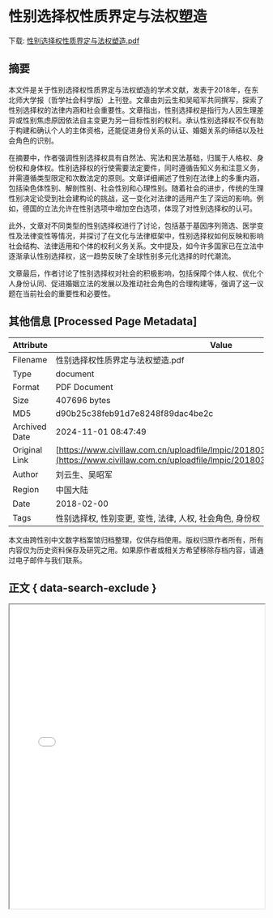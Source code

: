 # 性别选择权性质界定与法权塑造

<!-- tcd_download_link -->
下载: [性别选择权性质界定与法权塑造.pdf](性别选择权性质界定与法权塑造.pdf)
<!-- tcd_download_link_end -->

## 摘要

<!-- tcd_abstract -->
本文件是关于性别选择权性质界定与法权塑造的学术文献，发表于2018年，在东北师大学报（哲学社会科学版）上刊登。文章由刘云生和吴昭军共同撰写，探索了性别选择权的法律内涵和社会重要性。文章指出，性别选择权是指行为人因生理差异或性别焦虑原因依法自主变更为另一目标性别的权利。承认性别选择权不仅有助于构建和确认个人的主体资格，还能促进身份关系的认证、婚姻关系的缔结以及社会角色的识别。 

在摘要中，作者强调性别选择权具有自然法、宪法和民法基础，归属于人格权、身份权和身体权。性别选择权的行使需要法定要件，同时遵循告知义务和注意义务，并需遵循类型限定和次数法定的原则。文章详细阐述了性别在法律上的多重内涵，包括染色体性别、解剖性别、社会性别和心理性别。随着社会的进步，传统的生理性别决定论受到社会建构论的挑战，这一变化对法律的适用产生了深远的影响。例如，德国的立法允许在性别选项中增加空白选项，体现了对性别选择权的认可。 

此外，文章对不同类型的性别选择权进行了讨论，包括基于基因序列筛选、医学变性及法律变性等情况，并探讨了在文化与法律框架中，性别选择权如何反映和影响社会结构、法律适用和个体的权利义务关系。文中提及，如今许多国家已在立法中逐渐承认性别选择权，这一趋势反映了全球性别多元化选择的时代潮流。

文章最后，作者讨论了性别选择权对社会的积极影响，包括保障个体人权、优化个人身份认同、促进婚姻立法的发展以及推动社会角色的合理构建等，强调了这一议题在当前社会的重要性和必要性。

<!-- tcd_abstract_end -->

## 其他信息 [Processed Page Metadata]

| Attribute       | Value                                  |
|-----------------|----------------------------------------|
| Filename        | 性别选择权性质界定与法权塑造.pdf                             |
| Type            | document                                 |
| Format          | PDF Document                               |
| Size            | 407696 bytes                           |
| MD5             | d90b25c38feb91d7e8248f89dac4be2c                                  |
| Archived Date   | 2024-11-01 08:47:49                             |
| Original Link   | [https://www.civillaw.com.cn/uploadfile/lmpic/20180315/20180315200557734.pdf](https://www.civillaw.com.cn/uploadfile/lmpic/20180315/20180315200557734.pdf)                         |
| Author          | 刘云生、吴昭军                               |
| Region          | 中国大陆                               |
| Date            | 2018-02-00                                 |
| Tags            | 性别选择权, 性别变更, 变性, 法律, 人权, 社会角色, 身份权                                 |

本文由跨性别中文数字档案馆归档整理，仅供存档使用。版权归原作者所有，所有内容仅为历史资料保存及研究之用。如果原作者或相关方希望移除存档内容，请通过电子邮件与我们联系。

## 正文 { data-search-exclude }

<!-- tcd_main_text -->
<iframe src="../性别选择权性质界定与法权塑造.pdf" width="100%" height="600px">
    <p>无法显示PDF，请下载查看。</p>
</iframe>
<!-- tcd_main_text_end -->

